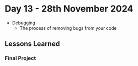 # Day 13 - 28th November 2024
- Debugging
    - The process of removing bugs from your code

## Lessons Learned

### Final Project